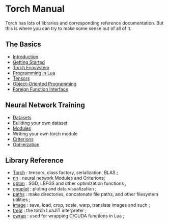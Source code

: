 # Torch Manual #

Torch has lots of libraries and corresponding reference documentation. 
But this is where you can try to make some sense out of all of it.

## The Basics ##

  * [Introduction](intro.md)
  * [Getting Started](getting-started.md)
  * [Torch Ecosystem](ecosystem.md)
  * [Programming in Lua](programming-in-lua.md)
  * [Tensors](tensor.md)
  * [Object-Oriented Programming](oop.md)
  * [Foreign Function Interface](ffi.md)
 
## Neural Network Training ##

  * [Datasets](data.md)
   * Building your own dataset 
  * [Modules](module.md)
   * Writing your own torch module 
  * [Criterions](criterion.md)
  * [Optimization](optim.md)

## Library Reference ##
  
  * [Torch](https://github.com/torch/torch7/blob/master/README.md) : tensors, class factory, serialization, BLAS ;
  * [nn](https://github.com/torch/nn/blob/master/README.md) : neural network Modules and Criterions;
  * [optim](https://github.com/torch/optim/blob/master/README.md) : SGD, LBFGS and other optimization functions ;
  * [gnuplot](https://github.com/torch/gnuplot/blob/master/README.md) : ploting and data visualization ;
  * [paths](https://github.com/torch/paths/blob/master/README.md) : make directories, concatenate file paths, and other filesystem utilities ;
  * [image](https://github.com/torch/image/blob/master/README.md) : save, load, crop, scale, warp, translate images and such ;
  * [trepl](https://github.com/torch/trepl/blob/master/README.md) : the torch LuaJIT interpreter ;
  * [cwrap](https://github.com/torch/cwrap/blob/master/README.md) : used for wrapping C/CUDA functions in Lua ;
